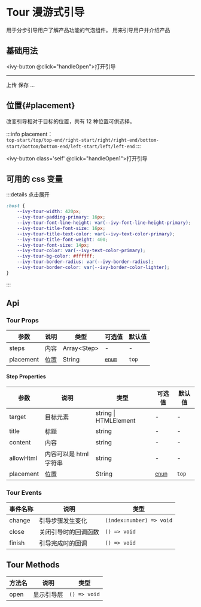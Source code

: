 # Tour 漫游式引导 <Badge type="tip" text="v1.7.0"></Badge>

用于分步引导用户了解产品功能的气泡组件。 用来引导用户并介绍产品

## 基础用法

<ivy-button @click="handleOpen">打开引导</ivy-button>

---

<ivy-space>
    <ivy-button class="a1">上传</ivy-button>
    <ivy-button class="a2" type="primary">保存</ivy-button>
    <ivy-button class="a3">...</ivy-button>
</ivy-space>

<ivy-tour :steps.prop="steps" ref="targetEl">
    <ivy-tour-step></ivy-tour-step>
</ivy-tour>

## 位置{#placement}

改变引导相对于目标的位置，共有 12 种位置可供选择。

:::info
placement：<br>
`top-start/top/top-end/right-start/right/right-end/bottom-start/bottom/bottom-end/left-start/left/left-end`
:::

<ivy-button class='self' @click="handleOpen1">打开引导</ivy-button>

<ivy-tour :steps.prop="steps1" ref="targetEl1" style="--ivy-tour-width: 300px">
    <ivy-tour-step></ivy-tour-step>
</ivy-tour>

## 可用的 css 变量

:::details 点击展开

```css
:host {
    --ivy-tour-width: 420px;
    --ivy-tour-padding-primary: 16px;
    --ivy-tour-font-line-height: var(--ivy-font-line-height-primary);
    --ivy-tour-title-font-size: 16px;
    --ivy-tour-title-text-color: var(--ivy-text-color-primary);
    --ivy-tour-title-font-weight: 400;
    --ivy-tour-font-size: 14px;
    --ivy-tour-color: var(--ivy-text-color-primary);
    --ivy-tour-bg-color: #ffffff;
    --ivy-tour-border-radius: var(--ivy-border-radius);
    --ivy-tour-border-color: var(--ivy-border-color-lighter);
}
```

:::

<!-- 增加注释，否则页面显示不完整 -->

## Api

### Tour Props

| 参数      | 说明 | 类型         | 可选值               | 默认值 |
| --------- | ---- | ------------ | -------------------- | ------ |
| steps     | 内容 | Array\<Step> | -                    | -      |
| placement | 位置 | String       | [`enum`](#placement) | `top`  |

#### Step Properties

| 参数      | 说明                   | 类型                  | 可选值               | 默认值 |
| --------- | ---------------------- | --------------------- | -------------------- | ------ |
| target    | 目标元素               | string \| HTMLElement | -                    | -      |
| title     | 标题                   | string                | -                    | -      |
| content   | 内容                   | string                | -                    | -      |
| allowHtml | 内容可以是 html 字符串 | string                | -                    | -      |
| placement | 位置                   | String                | [`enum`](#placement) | `top`  |

### Tour Events

| 事件名称 | 说明                 | 类型                     |
| -------- | -------------------- | ------------------------ |
| change   | 引导步骤发生变化     | `(index:number) => void` |
| close    | 关闭引导时的回调函数 | `() => void`             |
| finish   | 引导完成时的回调     | `() => void`             |

## Tour Methods

| 方法名 | 说明       | 类型         |
| ------ | ---------- | ------------ |
| open   | 显示引导层 | `() => void` |

<script setup>
import { ref } from 'vue'

const steps = ref([
    {
        target: '.a1',
        title: '第一步',
        content: "这是提示的第一个",
        placement: 'top-end'
    },
    {
        target: '.a2',
        title: '第二步',
        content: "这是提示的第一个",
        placement: 'bottom-end'
    },
    {
        target: '.a3',
        title: '最后',
        content: "这是提示的第一个",
        placement: 'top'
    }
])
const targetEl = ref()
const handleOpen = () => {
    targetEl.value.open()
}

const steps1 = ref([
    { target: '.self', content: "top-end", placement: 'top-end' },
    { target: '.self', content: "top", placement: 'top' },
    { target: '.self', content: "top-start", placement: 'top-start' },
    { target: '.self', content: "right-start", placement: 'right-start' },
    { target: '.self', content: "right", placement: 'right' },
    { target: '.self', content: "right-end", placement: 'right-end' },
    { target: '.self', content: "bottom-end", placement: 'bottom-end' },
    { target: '.self', content: "bottom", placement: 'bottom' },
    { target: '.self', content: "bottom-start", placement: 'bottom-start' },
    { target: '.self', content: "left-end", placement: 'left-end' },
    { target: '.self', content: "left", placement: 'left' },
    { target: '.self', content: "left-start", placement: 'left-start' },
])
const targetEl1 = ref()
const handleOpen1 = () => {
    targetEl1.value.open()
}
</script>
